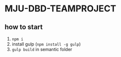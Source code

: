 # MJU-DBD-TEAMPROJECT

## how to start

1. `npm i`
2. install gulp (`npm install -g gulp`)
3. `gulp build` in semantic folder

